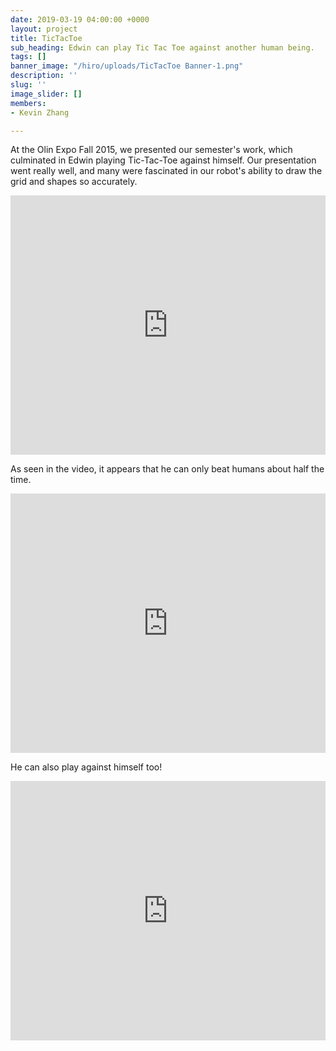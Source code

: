 ```yaml
---
date: 2019-03-19 04:00:00 +0000
layout: project
title: TicTacToe
sub_heading: Edwin can play Tic Tac Toe against another human being.
tags: []
banner_image: "/hiro/uploads/TicTacToe Banner-1.png"
description: ''
slug: ''
image_slider: []
members:
- Kevin Zhang

---
```

At the Olin Expo Fall 2015, we presented our semester's work, which culminated in Edwin playing Tic-Tac-Toe against himself. Our presentation went really well, and many were fascinated in our robot's ability to draw the grid and shapes so accurately. 

<iframe width="100%" height="415" src="https://www.youtube.com/embed/jjyEv3PJ6AQ" frameborder="0" allow="accelerometer; autoplay; encrypted-media; gyroscope; picture-in-picture" allowfullscreen></iframe>

As seen in the video, it appears that he can only beat humans about half the time.

<iframe width="100%" height="415" src="https://www.youtube.com/embed/yZWK3U_afgc" frameborder="0" allow="accelerometer; autoplay; encrypted-media; gyroscope; picture-in-picture" allowfullscreen></iframe>

He can also play against himself too!

<iframe width="100%" height="415"  src="https://www.youtube.com/embed/IV-uooCVgGs" frameborder="0" allow="accelerometer; autoplay; encrypted-media; gyroscope; picture-in-picture" allowfullscreen></iframe>